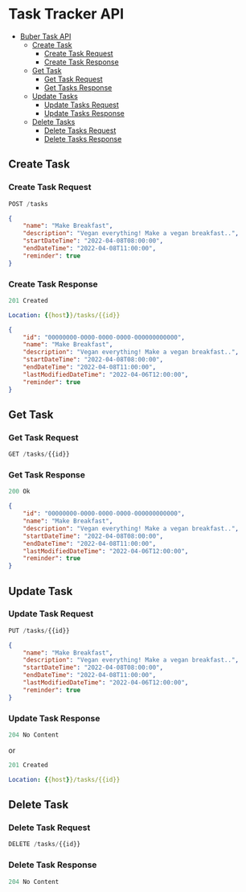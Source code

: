 # Task Tracker API

- [Buber Task API](#task-tracker-api)
  - [Create Task](#create-task)
    - [Create Task Request](#create-task-request)
    - [Create Task Response](#create-task-response)
  - [Get Task](#get-task)
    - [Get Task Request](#get-task-request)
    - [Get Tasks Response](#get-task-response)
  - [Update Tasks](#update-task)
    - [Update Tasks Request](#update-task-request)
    - [Update Tasks Response](#update-task-response)
  - [Delete Tasks](#delete-task)
    - [Delete Tasks Request](#delete-task-request)
    - [Delete Tasks Response](#delete-task-response)

## Create Task

### Create Task Request

```js
POST /tasks
```

```json
{
    "name": "Make Breakfast",
    "description": "Vegan everything! Make a vegan breakfast..",
    "startDateTime": "2022-04-08T08:00:00",
    "endDateTime": "2022-04-08T11:00:00",
    "reminder": true
}
```

### Create Task Response

```js
201 Created
```

```yml
Location: {{host}}/tasks/{{id}}
```

```json
{
    "id": "00000000-0000-0000-0000-000000000000",
    "name": "Make Breakfast",
    "description": "Vegan everything! Make a vegan breakfast..",
    "startDateTime": "2022-04-08T08:00:00",
    "endDateTime": "2022-04-08T11:00:00",
    "lastModifiedDateTime": "2022-04-06T12:00:00",
    "reminder": true
}
```

## Get Task

### Get Task Request

```js
GET /tasks/{{id}}
```

### Get Task Response

```js
200 Ok
```

```json
{
    "id": "00000000-0000-0000-0000-000000000000",
    "name": "Make Breakfast",
    "description": "Vegan everything! Make a vegan breakfast..",
    "startDateTime": "2022-04-08T08:00:00",
    "endDateTime": "2022-04-08T11:00:00",
    "lastModifiedDateTime": "2022-04-06T12:00:00",
    "reminder": true
}
```

## Update Task

### Update Task Request

```js
PUT /tasks/{{id}}
```

```json
{
    "name": "Make Breakfast",
    "description": "Vegan everything! Make a vegan breakfast..",
    "startDateTime": "2022-04-08T08:00:00",
    "endDateTime": "2022-04-08T11:00:00",
    "lastModifiedDateTime": "2022-04-06T12:00:00",
    "reminder": true
}
```

### Update Task Response

```js
204 No Content
```

or

```js
201 Created
```

```yml
Location: {{host}}/tasks/{{id}}
```

## Delete Task

### Delete Task Request

```js
DELETE /tasks/{{id}}
```

### Delete Task Response

```js
204 No Content
```
